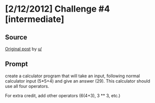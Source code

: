 # [2/12/2012] Challenge #4 [intermediate]

## Source

[Original post](https://old.reddit.com/r/dailyprogrammer/comments/pm6sq/2122012_challenge_4_intermediate/) by [u/]()

## Prompt

create a calculator program that will take an input, following normal calculator input (5*5+4) and give an answer (29). This calculator should use all four operators.

For extra credit, add other operators (6(4+3), 3 ** 3, etc.)
